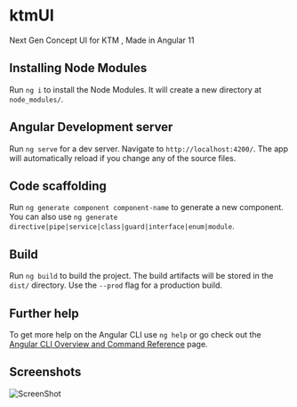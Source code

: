 # ktmUI <br/>
Next Gen Concept UI for KTM , Made in Angular 11<br/>

## Installing Node Modules

Run `ng i` to install the Node Modules. It will create a new directory at `node_modules/`.

## Angular Development server

Run `ng serve` for a dev server. Navigate to `http://localhost:4200/`. The app will automatically reload if you change any of the source files.

## Code scaffolding

Run `ng generate component component-name` to generate a new component. You can also use `ng generate directive|pipe|service|class|guard|interface|enum|module`.

## Build

Run `ng build` to build the project. The build artifacts will be stored in the `dist/` directory. Use the `--prod` flag for a production build.


## Further help

To get more help on the Angular CLI use `ng help` or go check out the [Angular CLI Overview and Command Reference](https://angular.io/cli) page.
<br/>

## Screenshots
![ScreenShot](https://raw.github.com/RaghuDalal/ktmUI/master/img/390.png)